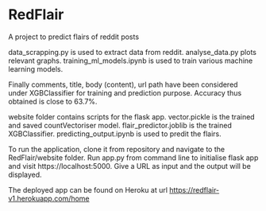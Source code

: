 # RedFlair
A project to predict flairs of reddit posts

data_scrapping.py is used to extract data from reddit.
analyse_data.py plots relevant graphs.
training_ml_models.ipynb is used to train various machine learning models. 

Finally comments, title, body (content), url path have been considered under XGBClassifier for training and prediction purpose.
Accuracy thus obtained is close to 63.7%.

website folder contains scripts for the flask app.
vector.pickle is the trained and saved countVectoriser model.
flair_predictor.joblib is the trained XGBClassifier.
predicting_output.ipynb is used to predit the flairs.

To run the application, clone it from repository and navigate to the RedFlair/website folder.
Run app.py from command line to initialise flask app and visit https://localhost:5000. 
Give a URL as input and the output will be displayed.


The deployed app can be found on Heroku at url https://redflair-v1.herokuapp.com/home
